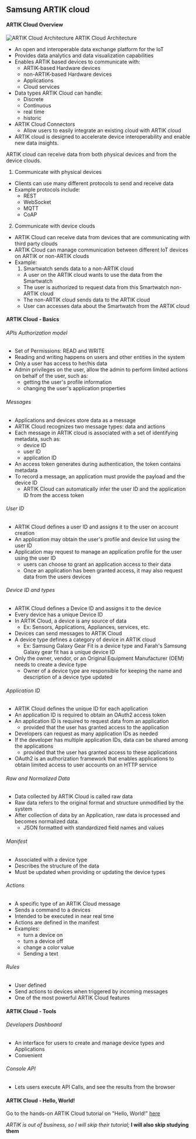 ## Samsung ARTIK cloud

#### ARTIK Cloud Overview

![ARTIK Cloud Architecture](http://www.simband.io/documentation/images/docs/simband/simband-documentation/sami-architecture.jpg)
ARTIK Cloud Architecture

* An open and interoperable data exchange platform for the IoT
* Provides data analytics and data visualization capabilities
* Enables ARTIK based devices to communicate with:
  * ARTIK-based Hardware devices
  * non-ARTIK-based Hardware devices
  * Applications
  * Cloud services
* Data types ARTIK Cloud can handle:
  * Discrete
  * Continuous
  * real time
  * historic
* ARTIK Cloud Connectors
  * Allow users to easily integrate an existing cloud with ARTIK cloud
* ARTIK cloud is designed to accelerate device interoperability and enable new data insights.

ARTIK cloud can receive data from both physical devices and from the device clouds.

1. Communicate with physical devices
  * Clients can use many different protocols to send and receive data
  * Example protocols include:
    * REST
    * WebSocket
    * MQTT
    * CoAP

2. Communicate with device clouds
  * ARTIK Cloud can receive data from devices that are communicating with third party clouds
  * ARTIK Cloud can manage communication between different IoT devices on ARTIK or non-ARTIK clouds
  * Example:
    1. Smartwatch sends data to a non-ARTIK cloud
    * A user on the ARTIK cloud wants to use the data from the Smartwatch
    * The user is authorized to request data from this Smartwatch non-ARTIK cloud
    * The non-ARTIK cloud sends data to the ARTIK cloud
    * User can accesses data about the Smartwatch from the ARTIK cloud

#### ARTIK Cloud - Basics

###### APIs Authorization model
* Set of Permissions: READ and WRITE
* Reading and writing happens on users and other entities in the system
* Only a user has access to her/his data
* Admin privileges on the user, allow the admin to perform limited actions on behalf of the user, such as:
  * getting the user's profile information
  * changing the user's application properties

###### Messages
* Applications and devices store data as a message
* ARTIK Cloud recognizes two message types: data and actions
* Each message in ARTIK cloud is associated with a set of identifying metadata, such as:
  * device ID
  * user ID
  * application ID
* An access token generates during authentication, the token contains metadata
* To record a message, an application must provide the payload and the device ID
  * ARTIK Cloud can automatically infer the user ID and the application ID from the access token

###### User ID
* ARTIK Cloud defines a user ID and assigns it to the user on account creation
* An application may obtain the user's profile and device list using the user ID
* Application may request to manage an application profile for the user using the user ID
  * users can choose to grant an application access to their data
  * Once an application has been granted access, it may also request data from the users devices

###### Device ID and types
* ARTIK Cloud defines a Device ID and assigns it to the device
* Every device has a unique Device ID
* In ARTIK Cloud, a device is any source of data
  * Ex: Sensors, Applications, Appliances, services, etc.
* Devices can send messages to ARTIK Cloud
* A device type defines a category of device in  ARTIK cloud
  * Ex: Samsung Galaxy Gear Fit is a device type and Farah's Samsung Galaxy gear fit has a unique device ID
* Only the owner, vendor, or an Original Equipment Manufacturer (OEM) needs to create a device type
  * Owner of a device type are responsible for keeping the name and description of a device type updated

###### Application ID
* ARTIK Cloud defines the unique ID for each application
* An application ID is required to obtain an OAuth2 access token
* An application ID is required to request data from an application
  * provided that the user has granted access to the application
* Developers can request as many application IDs as needed
* If the developer has multiple application IDs, data can be shared among the applications
  * provided that the user has granted access to these applications
* OAuth2 is an authorization framework that enables applications to obtain limited access to user accounts on an HTTP service

###### Raw and Normalized  Data
* Data collected by ARTIK Cloud is called raw data
* Raw data refers to the original format and structure unmodified by the system
* After collection of data by an Application, raw data is processed and becomes normalized data.
  * JSON formatted with standardized field names and values

###### Manifest
* Associated with a device type
* Describes the structure of the data
* Must be updated when providing or updating the device types

###### Actions
* A specific type of an ARTIK Cloud message
* Sends a command to a devices
* Intended to be executed in near real time
* Actions are defined in the manifest
* Examples:
  * turn a device on
  * turn a device off
  * change a color value
  * Sending a text

###### Rules
* User defined
* Send actions to devices when triggered by incoming messages
* One of the most powerful ARTIK Cloud features

#### ARTIK Cloud - Tools

###### Developers Dashboard
* An interface for users to create and manage device types and Applications
* Convenient

###### Console API
* Lets users execute API Calls, and see the results from the browser

#### ARTIK Cloud - Hello, World!

Go to the hands-on ARTIK Cloud tutorial on "Hello, World!" [here](https://developer.artik.io/documentation/artik/tutorials/say-hello.html)

_ARTIK is out of business, so I will skip their tutorial;_ __I will also skip studying them__
